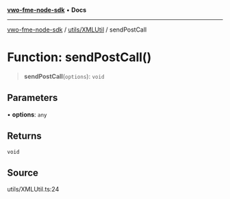 [**vwo-fme-node-sdk**](../../../README.md) • **Docs**

---

[vwo-fme-node-sdk](../../../modules.md) / [utils/XMLUtil](../README.md) / sendPostCall

# Function: sendPostCall()

> **sendPostCall**(`options`): `void`

## Parameters

• **options**: `any`

## Returns

`void`

## Source

utils/XMLUtil.ts:24
